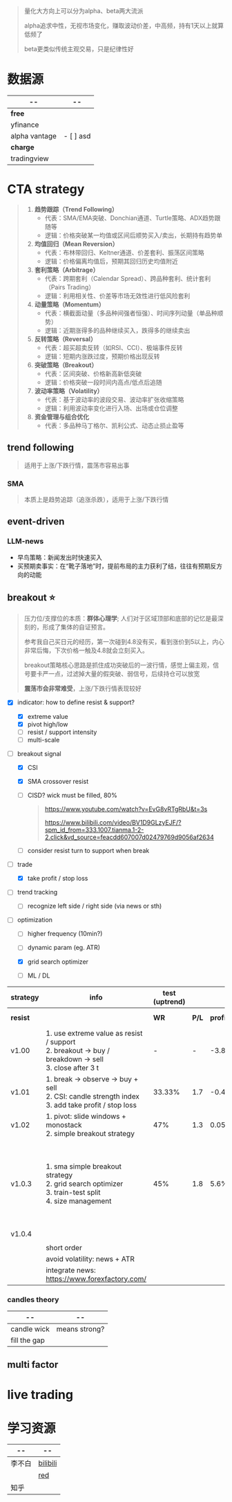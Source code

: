 > 量化大方向上可以分为alpha、beta两大流派
>
> alpha追求中性，无视市场变化，赚取波动价差，中高频，持有1天以上就算低频了
>
> beta更类似传统主观交易，只是纪律性好

# 数据源

| --            | --        |
| ------------- | --------- |
| **free**      |           |
| yfinance      |           |
| alpha vantage | - [ ] asd |
| **charge**    |           |
| tradingview   |           |




# CTA strategy

> 1. **趋势跟踪（Trend Following）**
>    - 代表：SMA/EMA突破、Donchian通道、Turtle策略、ADX趋势跟随等
>    - 逻辑：价格突破某一均值或区间后顺势买入/卖出，长期持有趋势单
> 2. **均值回归（Mean Reversion）**
>    - 代表：布林带回归、Keltner通道、价差套利、振荡区间策略
>    - 逻辑：价格偏离均值后，预期其回归历史均值附近
> 3. **套利策略（Arbitrage）**
>    - 代表：跨期套利（Calendar Spread）、跨品种套利、统计套利（Pairs Trading）
>    - 逻辑：利用相关性、价差等市场无效性进行低风险套利
> 4. **动量策略（Momentum）**
>    - 代表：横截面动量（多品种间强者恒强）、时间序列动量（单品种顺势）
>    - 逻辑：近期涨得多的品种继续买入，跌得多的继续卖出
> 5. **反转策略（Reversal）**
>    - 代表：超买超卖反转（如RSI、CCI）、极端事件反转
>    - 逻辑：短期内涨跌过度，预期价格出现反转
> 6. **突破策略（Breakout）**
>    - 代表：区间突破、价格新高新低突破
>    - 逻辑：价格突破一段时间内高点/低点后追随
> 7. **波动率策略（Volatility）**
>    - 代表：基于波动率的波段交易、波动率扩张收缩策略
>    - 逻辑：利用波动率变化进行入场、出场或仓位调整
> 8. **资金管理与组合优化**
>    - 代表：多品种马丁格尔、凯利公式、动态止损止盈等



## **trend following**

> 适用于上涨/下跌行情，震荡市容易出事

### SMA

> 本质上是趋势追踪（追涨杀跌），适用于上涨/下跌行情



## event-driven

### LLM-news

* 早鸟策略：新闻发出时快速买入
* 买预期卖事实：在“靴子落地”时，提前布局的主力获利了结，往往有预期反方向的动能



## breakout ⭐

> 压力位/支撑位的本质：**群体心理学**;  人们对于区域顶部和底部的记忆是最深刻的，形成了集体的自证预言。
>
> 参考我自己买日元的经历，第一次碰到4.8没有买，看到涨价到5以上，内心非常后悔，下次价格一触及4.8就会立刻买入。
>
> breakout策略核心思路是抓住成功突破后的一波行情，感觉上偏主观，信号要卡严一点，过滤掉大量的假突破、弱信号，后续持仓可以放宽
>
> **震荡市会非常难受**，上涨/下跌行情表现较好

- [x] indicator: how to define resist & support?

  - [x] extreme value
  - [x] pivot high/low
  - [ ] resist / support intensity
  - [ ] multi-scale

- [ ] breakout signal

  - [x] CSI

  - [x] SMA crossover resist

  - [ ] CISD? wick must be filled, 80%

    > https://www.youtube.com/watch?v=EvG8vRTgRbU&t=3s
    >
    > https://www.bilibili.com/video/BV1D9GLzyEJF/?spm_id_from=333.1007.tianma.1-2-2.click&vd_source=feacdd607007d02479769d9056af2634

  - [ ] consider resist turn to support when break

- [ ] trade

  - [x] take profit / stop loss

- [ ] trend tracking

  - [ ] recognize left side / right side (via news or sth)

- [ ] optimization
  - [ ] higher frequency (10min?)
  - [ ] dynamic param (eg. ATR)
  - [x] grid search optimizer
  - [ ] ML / DL



| strategy   | info                                                         | test (uptrend) |         |            | review                                                       |
| ---------- | ------------------------------------------------------------ | -------------- | ------- | ---------- | ------------------------------------------------------------ |
| **resist** |                                                              | **WR**         | **P/L** | **profit** | **accuracy & recall**                                        |
| v1.00      | 1. use extreme value as resist / support<br />2. breakout -> buy / breakdown -> sell <br />3. close after 3 t | -              | -       | -3.81%     | 1. chase rising                                              |
| v1.01      | 1. break -> observe -> buy + sell<br />2. CSI: candle strength index<br />3. add take profit / stop loss | 33.33%         | 1.7     | -0.43%     | 1.resist definition not good                                 |
| v1.02      | 1. pivot: slide windows + monostack<br />2. simple breakout strategy | 47%            | 1.3     | 0.05%      | 1.too decrete                                                |
| v1.0.3     | 1. sma simple breakout strategy<br />2. grid search optimizer<br />3. train-test split<br />4. size management | 45%            | 1.8     | 5.6%       | 1. latency; <br />2. not good at big volatility<br />3. too many fake breakout |
| v1.0.4     |                                                              |                |         |            |                                                              |
|            |                                                              |                |         |            |                                                              |
|            | short order                                                  |                |         |            |                                                              |
|            | avoid volatility: news + ATR<br />                           |                |         |            |                                                              |
|            | integrate news:<br /> https://www.forexfactory.com/<br />    |                |         |            |                                                              |



### candles theory

| --           | --            |
| ------------ | ------------- |
| candle wick  | means strong? |
| fill the gap |               |



## multi factor



# live trading





# 学习资源

| --     | --                                                           |
| ------ | ------------------------------------------------------------ |
| 李不白 | [bilibili](https://space.bilibili.com/3546791769279104?spm_id_from=333.1387.follow.user_card.click) |
|        | [red](https://www.xiaohongshu.com/user/profile/5f5eeab900000000010047bc?xsec_token=ABuufNWq0rQRznfAUzNjZ6-5ZJYu-DC1GR3Dyn8F34naM%3D&xsec_source=pc_search) |
| 知乎   |                                                              |

